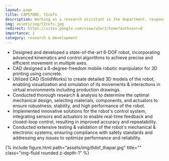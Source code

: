 ```yaml
---
layout: page
title: CAPSTONE, t2cefs
description: Working as a research assistant in the department, responsible for the design, fabrication and control of the robotic mobile manipulator.
img: assets/img/t2cefs.jpg
redirect: https://sites.google.com/view/a2wr2/home?authuser=0
importance: 1
category: research & development
---
```


-	Designed and developed a state-of-the-art 6-DOF robot, incorporating advanced kinematics and control algorithms to achieve precise and efficient movement in multiple axes.
-	CAD designed a 6-degree-freedom mobile robotic manipulator for 3D printing using concrete.
-	Utilized CAD (SolidWorks) to create detailed 3D models of the robot, enabling visualization and simulation of its movements & interactions in virtual environments including production drawings.
-	Conducted thorough research & analysis to determine the optimal mechanical design, selecting materials, components, and actuators to ensure robustness, stability, and high performance of the robot.
-	Implemented innovative solutions for the robot's control system, integrating sensors and actuators to enable real-time feedback and closed-loop control, resulting in improved accuracy and repeatability.
-	Conducted extensive testing & validation of the robot's mechanical & electronic systems, ensuring compliance with safety standards and addressing any issues to optimize performance and reliability.


<div class="row">
    <div class="col-sm mt-3 mt-md-0">
        {% include figure.html path="assets/img/6dof_thapar.jpg" title="" class="img-fluid rounded z-depth-1" %}
    </div>
</div>
